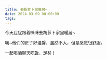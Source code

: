 ```yaml
---
title: 去胡萝卜家暖居~
date: 2024-03-09 00:00:00
tags:
---
```


今天屁屁跟着咪咪去胡萝卜家里暖居~

噢~他们的房子好温馨，虽然不大，但是感觉很舒服。

一起喝酒聊天吃饭，足矣！
